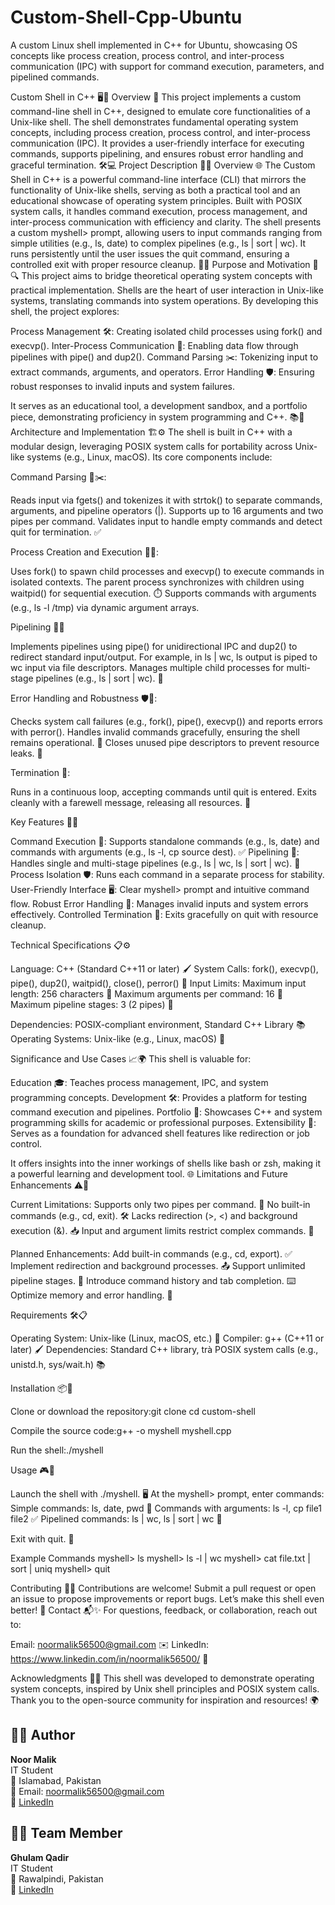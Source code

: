 # Custom-Shell-Cpp-Ubuntu
A custom Linux shell implemented in C++ for Ubuntu, showcasing OS concepts like process creation, process control, and inter-process communication (IPC) with support for command execution, parameters, and pipelined commands.

Custom Shell in C++ 🖥️🚀
Overview 🌟
This project implements a custom command-line shell in C++, designed to emulate core functionalities of a Unix-like shell. The shell demonstrates fundamental operating system concepts, including process creation, process control, and inter-process communication (IPC). It provides a user-friendly interface for executing commands, supports pipelining, and ensures robust error handling and graceful termination. 🛠️💻
Project Description 📖✨
Overview 🌐
The Custom Shell in C++ is a powerful command-line interface (CLI) that mirrors the functionality of Unix-like shells, serving as both a practical tool and an educational showcase of operating system principles. Built with POSIX system calls, it handles command execution, process management, and inter-process communication with efficiency and clarity. The shell presents a custom myshell> prompt, allowing users to input commands ranging from simple utilities (e.g., ls, date) to complex pipelines (e.g., ls | sort | wc). It runs persistently until the user issues the quit command, ensuring a controlled exit with proper resource cleanup. 🚀🔧
Purpose and Motivation 🎯🔍
This project aims to bridge theoretical operating system concepts with practical implementation. Shells are the heart of user interaction in Unix-like systems, translating commands into system operations. By developing this shell, the project explores:

Process Management 🛠️: Creating isolated child processes using fork() and execvp().
Inter-Process Communication 🔗: Enabling data flow through pipelines with pipe() and dup2().
Command Parsing ✂️: Tokenizing input to extract commands, arguments, and operators.
Error Handling 🛡️: Ensuring robust responses to invalid inputs and system failures.

It serves as an educational tool, a development sandbox, and a portfolio piece, demonstrating proficiency in system programming and C++. 📚💪
Architecture and Implementation 🏗️⚙️
The shell is built in C++ with a modular design, leveraging POSIX system calls for portability across Unix-like systems (e.g., Linux, macOS). Its core components include:

Command Parsing 📜✂️:

Reads input via fgets() and tokenizes it with strtok() to separate commands, arguments, and pipeline operators (|).
Supports up to 16 arguments and two pipes per command.
Validates input to handle empty commands and detect quit for termination. ✅


Process Creation and Execution 🔄🚀:

Uses fork() to spawn child processes and execvp() to execute commands in isolated contexts.
The parent process synchronizes with children using waitpid() for sequential execution. ⏱️
Supports commands with arguments (e.g., ls -l /tmp) via dynamic argument arrays.


Pipelining 🔗🌊

Implements pipelines using pipe() for unidirectional IPC and dup2() to redirect standard input/output.
For example, in ls | wc, ls output is piped to wc input via file descriptors.
Manages multiple child processes for multi-stage pipelines (e.g., ls | sort | wc). 🔄


Error Handling and Robustness 🛡️🚨:

Checks system call failures (e.g., fork(), pipe(), execvp()) and reports errors with perror().
Handles invalid commands gracefully, ensuring the shell remains operational. 🔄
Closes unused pipe descriptors to prevent resource leaks. 🧹


Termination 🛑:

Runs in a continuous loop, accepting commands until quit is entered.
Exits cleanly with a farewell message, releasing all resources. 🎉



Key Features 🌟🔥

Command Execution 📜: Supports standalone commands (e.g., ls, date) and commands with arguments (e.g., ls -l, cp source dest). ✅
Pipelining 🔗: Handles single and multi-stage pipelines (e.g., ls | wc, ls | sort | wc). 🌊
Process Isolation 🛡️: Runs each command in a separate process for stability.
User-Friendly Interface 🖥️: Clear myshell> prompt and intuitive command flow.
Robust Error Handling 🚨: Manages invalid inputs and system errors effectively.
Controlled Termination 🛑: Exits gracefully on quit with resource cleanup.

Technical Specifications 📋⚙️

Language: C++ (Standard C++11 or later) 🖌️
System Calls: fork(), execvp(), pipe(), dup2(), waitpid(), close(), perror() 🔧
Input Limits:
Maximum input length: 256 characters 📏
Maximum arguments per command: 16 🔢
Maximum pipeline stages: 3 (2 pipes) 🔗


Dependencies: POSIX-compliant environment, Standard C++ Library 📚
Operating Systems: Unix-like (e.g., Linux, macOS) 🐧

Significance and Use Cases 📈🌍
This shell is valuable for:

Education 🎓: Teaches process management, IPC, and system programming concepts.
Development 🛠️: Provides a platform for testing command execution and pipelines.
Portfolio 💼: Showcases C++ and system programming skills for academic or professional purposes.
Extensibility 🚀: Serves as a foundation for advanced shell features like redirection or job control.

It offers insights into the inner workings of shells like bash or zsh, making it a powerful learning and development tool. 🌐
Limitations and Future Enhancements ⚠️🚀

Current Limitations:
Supports only two pipes per command. 🔗
No built-in commands (e.g., cd, exit). 🛠️
Lacks redirection (>, <) and background execution (&). 📥
Input and argument limits restrict complex commands. 📏


Planned Enhancements:
Add built-in commands (e.g., cd, export). ✅
Implement redirection and background processes. 📤
Support unlimited pipeline stages. 🔗
Introduce command history and tab completion. ⌨️
Optimize memory and error handling. 🧹



Requirements 🛠️📋

Operating System: Unix-like (Linux, macOS, etc.) 🐧
Compiler: g++ (C++11 or later) 🖌️
Dependencies: Standard C++ library, trà POSIX system calls (e.g., unistd.h, sys/wait.h) 📚

Installation 📦🔧

Clone or download the repository:git clone <repository-url>
cd custom-shell


Compile the source code:g++ -o myshell myshell.cpp


Run the shell:./myshell



Usage 🎮🚀

Launch the shell with ./myshell. 🖥️
At the myshell> prompt, enter commands:
Simple commands: ls, date, pwd 📜
Commands with arguments: ls -l, cp file1 file2 ✅
Pipelined commands: ls | wc, ls | sort | wc 🔗


Exit with quit. 🛑

Example Commands
myshell> ls
myshell> ls -l | wc
myshell> cat file.txt | sort | uniq
myshell> quit

Contributing 🤝🌟
Contributions are welcome! Submit a pull request or open an issue to propose improvements or report bugs. Let’s make this shell even better! 🚀
Contact 📬✨
For questions, feedback, or collaboration, reach out to:

Email: noormalik56500@gmail.com ✉️
LinkedIn: https://www.linkedin.com/in/noormalik56500/ 🔗

Acknowledgments 🙏🎉
This shell was developed to demonstrate operating system concepts, inspired by Unix shell principles and POSIX system calls. Thank you to the open-source community for inspiration and resources! 🌍

## 👩‍💻 Author

**Noor Malik**  
IT Student  
📍 Islamabad, Pakistan  
📧 Email: noormalik56500@gmail.com  
🔗 [LinkedIn](https://www.linkedin.com/in/noormalik56500/)

## 👩‍💻 Team Member
 **Ghulam Qadir**  
 IT Student  
📍 Rawalpindi, Pakistan  
📧 [LinkedIn](https://www.linkedin.com/in/ghulam-qadir-07a982365/)


